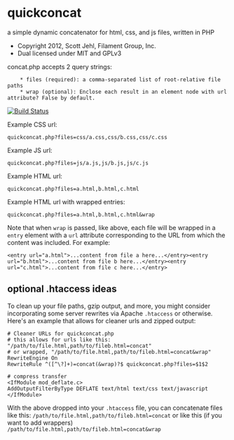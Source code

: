 # quickconcat

a simple dynamic concatenator for html, css, and js files, written in PHP

* Copyright 2012, Scott Jehl, Filament Group, Inc. 
* Dual licensed under MIT and GPLv3

concat.php accepts 2 query strings: 

		* files (required): a comma-separated list of root-relative file paths
		* wrap (optional): Enclose each result in an element node with url attribute? False by default.
		
[![Build Status](https://secure.travis-ci.org/filamentgroup/quickconcat.png?branch=tests)](http://travis-ci.org/filamentgroup/quickconcat)

Example CSS url: 

    quickconcat.php?files=css/a.css,css/b.css,css/c.css

Example JS url:

    quickconcat.php?files=js/a.js,js/b.js,js/c.js

Example HTML url: 

    quickconcat.php?files=a.html,b.html,c.html

Example HTML url with wrapped entries:

    quickconcat.php?files=a.html,b.html,c.html&wrap

Note that when `wrap` is passed, like above, each file will be wrapped in a `entry` element with a `url` attribute corresponding to the URL from which the content was included. For example:

    <entry url="a.html">...content from file a here...</entry><entry url="b.html">...content from file b here...</entry><entry url="c.html">...content from file c here...</entry>
	
## optional .htaccess ideas

To clean up your file paths, gzip output, and more, you might consider incorporating some server rewrites via Apache `.htaccess` or otherwise. Here's an example that allows for cleaner urls and zipped output:

	# Cleaner URLs for quickconcat.php
	# this allows for urls like this: "/path/to/file.html,path/to/fileb.html=concat"
	# or wrapped, "/path/to/file.html,path/to/fileb.html=concat&wrap"
	RewriteEngine On
	RewriteRule ^([^\?]+)=concat(&wrap)?$ quickconcat.php?files=$1$2

	# compress transfer
	<IfModule mod_deflate.c>
	AddOutputFilterByType DEFLATE text/html text/css text/javascript
	</IfModule>

With the above dropped into your `.htaccess` file, you can concatenate files like this: `/path/to/file.html,path/to/fileb.html=concat` or like this (if you want to add wrappers) `/path/to/file.html,path/to/fileb.html=concat&wrap`
	
	

